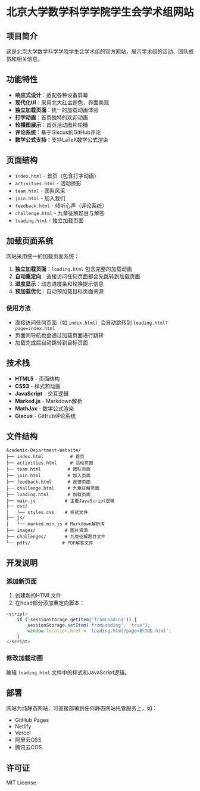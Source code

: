 # 北京大学数学科学学院学生会学术组网站

## 项目简介

这是北京大学数学科学学院学生会学术组的官方网站，展示学术组的活动、团队成员和相关信息。

## 功能特性

- **响应式设计**：适配各种设备屏幕
- **现代化UI**：采用北大红主题色，界面美观
- **独立加载页面**：统一的加载动画体验
- **打字动画**：首页独特的欢迎动画
- **轮播图展示**：首页活动图片轮播
- **评论系统**：基于Giscus的GitHub评论
- **数学公式支持**：支持LaTeX数学公式渲染

## 页面结构

- `index.html` - 首页（包含打字动画）
- `activities.html` - 活动掠影
- `team.html` - 团队风采
- `join.html` - 加入我们
- `feedback.html` - 倾听心声（评论系统）
- `challenge.html` - 九章征解题目与解答
- `loading.html` - 独立加载页面

## 加载页面系统

网站采用统一的加载页面系统：

1. **独立加载页面**：`loading.html` 包含完整的加载动画
2. **自动重定向**：直接访问任何页面都会先跳转到加载页面
3. **进度显示**：动态进度条和轮换提示信息
4. **预加载优化**：自动预加载目标页面资源

### 使用方法

- 直接访问任何页面（如 `index.html`）会自动跳转到 `loading.html?page=index.html`
- 页面间导航也会通过加载页面进行跳转
- 加载完成后自动跳转到目标页面

## 技术栈

- **HTML5** - 页面结构
- **CSS3** - 样式和动画
- **JavaScript** - 交互逻辑
- **Marked.js** - Markdown解析
- **MathJax** - 数学公式渲染
- **Giscus** - GitHub评论系统

## 文件结构

```
Academic-Department-Website/
├── index.html          # 首页
├── activities.html     # 活动页面
├── team.html          # 团队页面
├── join.html          # 加入页面
├── feedback.html      # 反馈页面
├── challenge.html     # 九章征解页面
├── loading.html       # 加载页面
├── main.js           # 主要JavaScript逻辑
├── css/
│   └── styles.css    # 样式文件
├── js/
│   └── marked.min.js # Markdown解析库
├── images/           # 图片资源
├── challenges/       # 九章征解题目文件
└── pdfs/            # PDF解答文件
```

## 开发说明

### 添加新页面

1. 创建新的HTML文件
2. 在head部分添加重定向脚本：
```javascript
<script>
    if (!sessionStorage.getItem('fromLoading')) {
        sessionStorage.setItem('fromLoading', 'true');
        window.location.href = 'loading.html?page=新页面.html';
    }
</script>
```

### 修改加载动画

编辑 `loading.html` 文件中的样式和JavaScript逻辑。

## 部署

网站为纯静态网站，可直接部署到任何静态网站托管服务上，如：
- GitHub Pages
- Netlify
- Vercel
- 阿里云OSS
- 腾讯云COS

## 许可证

MIT License
